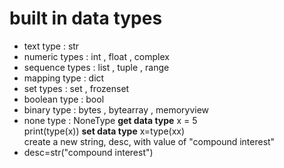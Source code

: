 # **built in data types**
- text type : str
- numeric types : int , float , complex
- sequence types : list , tuple , range
- mapping type : dict
- set types : set , frozenset
- boolean type : bool
- binary type : bytes , bytearray , memoryview
- none type : NoneType
**get data type**
x = 5   
print(type(x))
**set data type**
x=type(xx)  
create a new string, desc, with value of "compound interest"    
- desc=str("compound interest")
